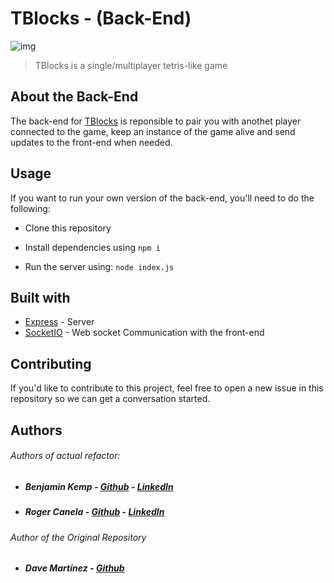 # TBlocks - (Back-End)

![img](https://raw.githubusercontent.com/rogerknl/tblocks-front-end/develop/public/tblocs.png)

> TBlocks is a single/multiplayer tetris-like game

## About the Back-End

The back-end for [TBlocks](https://github.com/rogerknl/tblocks-front-end/) is
reponsible to pair you with anothet player connected to the game, keep an
instance of the game alive and send updates to the front-end when needed.

## Usage

If you want to run your own version of the back-end, you'll need to do the
following:

* Clone this repository

* Install dependencies using `npm i`
* Run the server using: `node index.js`

## Built with

* [Express](https://expressjs.com) - Server
* [SocketIO](https://socket.io) - Web socket Communication with the front-end

## Contributing

If you'd like to contribute to this project, feel free to open a new issue in
this repository so we can get a conversation started.

## Authors


###### Authors of actual refactor:

- ##### Benjamin Kemp - [Github]() - [LinkedIn]()

- ##### Roger Canela - [Github]() - [LinkedIn]()

###### Author of the Original Repository  

- ##### Dave Martínez - [Github](https://github.com/dkm-coder)